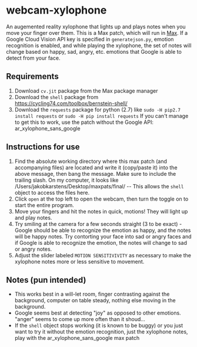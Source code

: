 # webcam-xylophone
An augemented reality xylophone that lights up and plays notes when you move your finger over them. This is a Max patch, which will run in [Max](https://cycling74.com/products/max/). If a Google Cloud Vision API key is specified in `generatejson.py`, emotion recognition is enabled, and while playing the xylophone, the set of notes will change based on happy, sad, angry, etc. emotions that Google is able to detect from your face.

## Requirements
  1. Download `cv.jit` package from the Max package manager
  2. Download the `shell` package from https://cycling74.com/toolbox/bernstein-shell/
  3. Download the `requests` package for python (2.7) like ```sudo -H pip2.7 install requests``` or ```sudo -H pip install requests``` If you can't manage to get this to work, use the patch without the Google API: ar_xylophone_sans_google

## Instructions for use
1. Find the absolute working directory where this max patch (and accompanying files) are located and write it (copy/paste it) into the above message, then bang the message. Make sure to include the trailing slash. On my computer, it looks like /Users/jakobkarstens/Desktop/maxpats/final/ -- This allows the `shell` object to access the files here.
2. Click `open` at the top left to open the webcam, then turn the toggle on to start the entire program.
3. Move your fingers and hit the notes in quick, motions! They will light up and play notes.
4. Try smiling at the camera for a few seconds straight (3 to be exact) - Google should be able to recognize the emotion as happy, and the
notes will be happy notes. Try contorting your face into sad or angry faces and if Google is able to recognize the emotion,
the notes will change to sad or angry notes. 
5. Adjust the slider labeled `MOTION SENSITIVIVITY` as necessary to make the xylophone notes more or less sensitive to movement.

## Notes (pun intended)
 - This works best in a will-let room, finger contrasting against the background, computer on table steady, nothing else moving in the background.
 - Google seems best at detecting "joy" as opposed to other emotions. "anger" seems to come up more often than it shoud...
 - If the `shell` object stops working (it is known to be buggy) or you just want to try it without the emotion recognition, just the xylophone notes, play with the ar_xylophone_sans_google max patch
